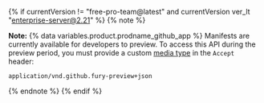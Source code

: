 {% if currentVersion != "free-pro-team@latest" and currentVersion ver_lt "enterprise-server@2.21" %}
{% note %}

**Note:** {% data variables.product.prodname_github_app %} Manifests are currently available for developers to preview. To access this API during the preview period, you must provide a custom [media type](/v3/media) in the `Accept` header:

```
application/vnd.github.fury-preview+json
```

{% endnote %}
{% endif %}
